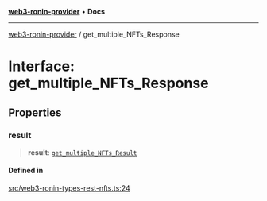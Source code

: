 [**web3-ronin-provider**](../README.md) • **Docs**

***

[web3-ronin-provider](../globals.md) / get\_multiple\_NFTs\_Response

# Interface: get\_multiple\_NFTs\_Response

## Properties

### result

> **result**: [`get_multiple_NFTs_Result`](get_multiple_NFTs_Result.md)

#### Defined in

[src/web3-ronin-types-rest-nfts.ts:24](https://github.com/chuacw/web3-ronin-provider/blob/4a5337409914c1435eb29cf10385b5e91a5e50ae/src/web3-ronin-types-rest-nfts.ts#L24)
